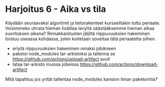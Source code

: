 # Harjoitus 6 - Aika vs tila

Käydään seuraavaksi algoritmit ja tietorakenteet kursseiltakin tuttu periaate. Voisimmeko uhrata hieman lisätilaa levyltä säästääksemme hieman aikaa suorituksen aikana? Rinnakkaistusten jäljiltä riippuvuuksien hakeminen toistuu useassa kohdassa, joten koitetaan soveltaa tätä periaatetta siihen.

- eriytä riippuvuuksien hakeminen omaksi jobikseen
- paketoi node_modules tar-arkistoksi ja tallenna se https://github.com/actions/upload-artifact avull
- lataa tar-arkisto muissa jobeissa https://github.com/actions/download-artifact

Mitä tapahtuu jos yrität tallentaa node_modules kansion ilman paketointia?
